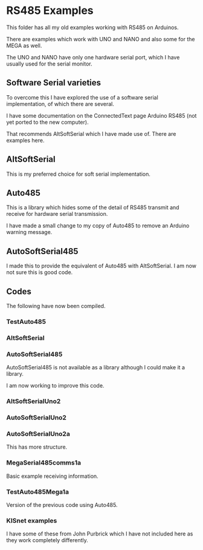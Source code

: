 # RS485 Examples

This folder has all my old examples working with RS485 on Arduinos.

There are examples which work with UNO and NANO and also some for the MEGA as well.

The UNO and NANO have only one hardware serial port, which I have usually used for the serial monitor.

## Software Serial varieties

To overcome this I have explored the use of a software serial implementation, of which there are several.

I have some documentation on the ConnectedText page Arduino RS485 (not yet ported to the new computer).

That recommends AltSoftSerial which I have made use of. There are examples here.

## AltSoftSerial

This is my preferred choice for soft serial implementation.

## Auto485

This is a library which hides some of the detail of RS485 transmit and receive for hardware serial transmission.

I have made a small change to my copy of Auto485 to remove an Arduino warning message.

## AutoSoftSerial485

I made this to provide the equivalent of Auto485 with AltSoftSerial. I am now not sure this is good code.

## Codes

The following have now been compiled.

### TestAuto485

### AltSoftSerial

### AutoSoftSerial485

AutoSoftSerial485 is not available as a library although I could make it a library.

I am now working to improve this code.

### AltSoftSerialUno2

### AutoSoftSerialUno2

### AutoSoftSerialUno2a

This has more structure.

### MegaSerial485comms1a

Basic example receiving information.

### TestAuto485Mega1a

Version of the previous code using Auto485.

### KISnet examples

I have some of these from John Purbrick which I have not included here as they work completely differently.
